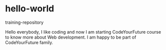 # hello-world
training-repository

Hello everybody,
I like coding and now I am starting CodeYourFuture course to know more about Web development.
I am happy to be part of CodeYourFuture family.
